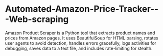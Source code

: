 # Automated-Amazon-Price-Tracker---Web-scraping
Amazon Product Scraper is a Python tool that extracts product names and prices from Amazon pages. It uses BeautifulSoup for HTML parsing, rotates user agents to avoid detection, handles errors gracefully, logs activities for debugging, saves data to a text file, and includes rate-limiting for stealth.
